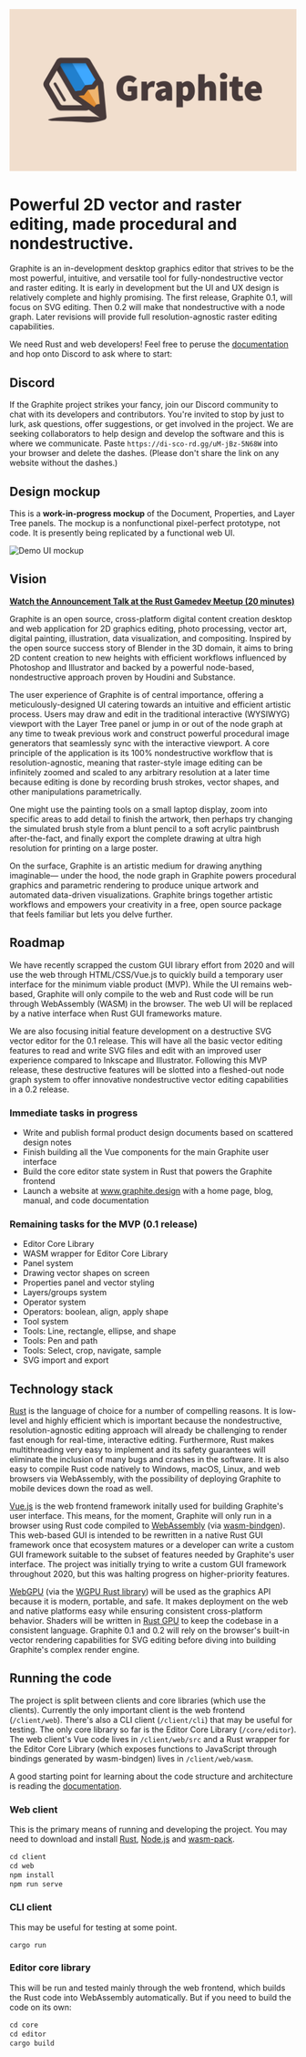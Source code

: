 ![Graphite Logo](graphite_splash.png)

# Powerful 2D vector and raster editing, made procedural and nondestructive.

Graphite is an in-development desktop graphics editor that strives to be the most powerful, intuitive, and versatile tool for fully-nondestructive vector and raster editing. It is early in development but the UI and UX design is relatively complete and highly promising. The first release, Graphite 0.1, will focus on SVG editing. Then 0.2 will make that nondestructive with a node graph. Later revisions will provide full resolution-agnostic raster editing capabilities.

We need Rust and web developers! Feel free to peruse the [documentation](docs/index.md) and hop onto Discord to ask where to start:

## Discord

If the Graphite project strikes your fancy, join our Discord community to chat with its developers and contributors. You're invited to stop by just to lurk, ask questions, offer suggestions, or get involved in the project. We are seeking collaborators to help design and develop the software and this is where we communicate. Paste `https://di-sco-rd.gg/uM-jBz-5N68W` into your browser and delete the dashes. (Please don't share the link on any website without the dashes.)

## Design mockup

This is a **work-in-progress mockup** of the Document, Properties, and Layer Tree panels. The mockup is a nonfunctional pixel-perfect prototype, not code. It is presently being replicated by a functional web UI.

![Demo UI mockup](https://files.keavon.com/-/FatherlyGorgeousAmphiuma/capture.png)

## Vision

**[Watch the Announcement Talk at the Rust Gamedev Meetup (20 minutes)](https://www.youtube.com/watch?v=Ea4Wt_FgEEw&t=563s)**

Graphite is an open source, cross-platform digital content creation desktop and web application for 2D graphics editing, photo processing, vector art, digital painting, illustration, data visualization, and compositing. Inspired by the open source success story of Blender in the 3D domain, it aims to bring 2D content creation to new heights with efficient workflows influenced by Photoshop and Illustrator and backed by a powerful node-based, nondestructive approach proven by Houdini and Substance.

The user experience of Graphite is of central importance, offering a meticulously-designed UI catering towards an intuitive and efficient artistic process. Users may draw and edit in the traditional interactive (WYSIWYG) viewport with the Layer Tree panel or jump in or out of the node graph at any time to tweak previous work and construct powerful procedural image generators that seamlessly sync with the interactive viewport. A core principle of the application is its 100% nondestructive workflow that is resolution-agnostic, meaning that raster-style image editing can be infinitely zoomed and scaled to any arbitrary resolution at a later time because editing is done by recording brush strokes, vector shapes, and other manipulations parametrically.

One might use the painting tools on a small laptop display, zoom into specific areas to add detail to finish the artwork, then perhaps try changing the simulated brush style from a blunt pencil to a soft acrylic paintbrush after-the-fact, and finally export the complete drawing at ultra high resolution for printing on a large poster.

On the surface, Graphite is an artistic medium for drawing anything imaginable— under the hood, the node graph in Graphite powers procedural graphics and parametric rendering to produce unique artwork and automated data-driven visualizations. Graphite brings together artistic workflows and empowers your creativity in a free, open source package that feels familiar but lets you delve further.

## Roadmap

We have recently scrapped the custom GUI library effort from 2020 and will use the web through HTML/CSS/Vue.js to quickly build a temporary user interface for the minimum viable product (MVP). While the UI remains web-based, Graphite will only compile to the web and Rust code will be run through WebAssembly (WASM) in the browser. The web UI will be replaced by a native interface when Rust GUI frameworks mature.

We are also focusing initial feature development on a destructive SVG vector editor for the 0.1 release. This will have all the basic vector editing features to read and write SVG files and edit with an improved user experience compared to Inkscape and Illustrator. Following this MVP release, these destructive features will be slotted into a fleshed-out node graph system to offer innovative nondestructive vector editing capabilities in a 0.2 release.

### Immediate tasks in progress

- Write and publish formal product design documents based on scattered design notes
- Finish building all the Vue components for the main Graphite user interface
- Build the core editor state system in Rust that powers the Graphite frontend
- Launch a website at www.graphite.design with a home page, blog, manual, and code documentation

### Remaining tasks for the MVP (0.1 release)
- Editor Core Library
- WASM wrapper for Editor Core Library
- Panel system
- Drawing vector shapes on screen
- Properties panel and vector styling
- Layers/groups system
- Operator system
- Operators: boolean, align, apply shape
- Tool system
- Tools: Line, rectangle, ellipse, and shape
- Tools: Pen and path
- Tools: Select, crop, navigate, sample
- SVG import and export

## Technology stack

[Rust](https://www.rust-lang.org/) is the language of choice for a number of compelling reasons. It is low-level and highly efficient which is important because the nondestructive, resolution-agnostic editing approach will already be challenging to render fast enough for real-time, interactive editing. Furthermore, Rust makes multithreading very easy to implement and its safety guarantees will eliminate the inclusion of many bugs and crashes in the software. It is also easy to compile Rust code natively to Windows, macOS, Linux, and web browsers via WebAssembly, with the possibility of deploying Graphite to mobile devices down the road as well.

[Vue.js](https://vuejs.org/) is the web frontend framework initally used for building Graphite's user interface. This means, for the moment, Graphite will only run in a browser using Rust code compiled to [WebAssembly](https://webassembly.org/) (via [wasm-bindgen](https://github.com/rustwasm/wasm-bindgen)). This web-based GUI is intended to be rewritten in a native Rust GUI framework once that ecosystem matures or a developer can write a custom GUI framework suitable to the subset of features needed by Graphite's user interface. The project was initially trying to write a custom GUI framework throughout 2020, but this was halting progress on higher-priority features.

[WebGPU](https://gpuweb.github.io/gpuweb) (via the [WGPU Rust library](https://wgpu.rs)) will be used as the graphics API because it is modern, portable, and safe. It makes deployment on the web and native platforms easy while ensuring consistent cross-platform behavior. Shaders will be written in [Rust GPU](https://github.com/EmbarkStudios/rust-gpu) to keep the codebase in a consistent language. Graphite 0.1 and 0.2 will rely on the browser's built-in vector rendering capabilities for SVG editing before diving into building Graphite's complex render engine.

## Running the code

The project is split between clients and core libraries (which use the clients). Currently the only important client is the web frontend (`/client/web`). There's also a CLI client (`/client/cli`) that may be useful for testing. The only core library so far is the Editor Core Library (`/core/editor`). The web client's Vue code lives in `/client/web/src` and a Rust wrapper for the Editor Core Library (which exposes functions to JavaScript through bindings generated by wasm-bindgen) lives in `/client/web/wasm`.

A good starting point for learning about the code structure and architecture is reading the [documentation](docs/index.md).

### Web client

This is the primary means of running and developing the project. You may need to download and install [Rust](https://www.rust-lang.org/), [Node.js](https://nodejs.org/) and [wasm-pack](https://rustwasm.github.io/wasm-pack/).

```
cd client
cd web
npm install
npm run serve
```

### CLI client

This may be useful for testing at some point.

```
cargo run
```

### Editor core library

This will be run and tested mainly through the web frontend, which builds the Rust code into WebAssembly automatically. But if you need to build the code on its own:

```
cd core
cd editor
cargo build
```
